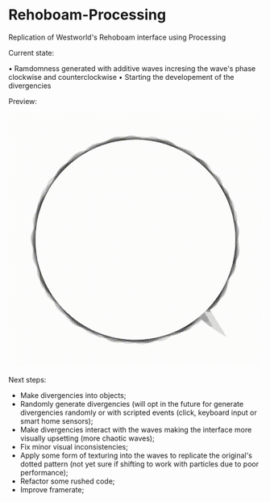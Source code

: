 # Rehoboam-Processing
 
Replication of Westworld's Rehoboam interface using Processing

Current state:

• Ramdomness generated with additive waves incresing the wave's phase clockwise and counterclockwise
• Starting the developement of the divergencies

Preview:

![Rehoboam demo](/Rehoboam/Demo/Demo.gif)

Next steps:

<ul>
 <li>Make divergencies into objects;</li>
 <li>Randomly generate divergencies (will opt in the future for generate divergencies randomly or with scripted events (click, keyboard input or smart home sensors);</li>
 <li>Make divergencies interact with the waves making the interface more visually upsetting (more chaotic waves);</li>
 <li>Fix minor visual inconsistencies;</li>
 <li>Apply some form of texturing into the waves to replicate the original's dotted pattern (not yet sure if shifting to work with particles due to poor performance);</li>
 <li>Refactor some rushed code;</li>
 <li>Improve framerate;</li>
<ul>
